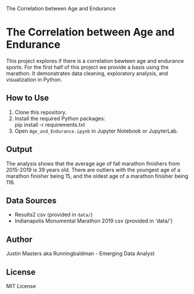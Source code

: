 The Correlation between Age and Endurance

# The Correlation between Age and Endurance

This project explores if there is a correlation bewteen age and endurance sports. For the first half of this project we provide a basis using the marathon. It demonstrates data cleaning, exploratory analysis, and visualization in Python.

## How to Use
1. Clone this repository.
2. Install the required Python packages:  
   pip install -r requirements.txt
3. Open `Age_and_Endurance.ipynb` in Jupyter Notebook or JupyterLab.

## Output
The analysis shows that the average age of fall marathon finishers from 2015-2019 is 39 years old. There are outliers with the youngest age of a marathon finisher being 15, and the oldest age of a marathon finisher being 116.

## Data Sources
- Results2 csv (provided in `data/`)
- Indianapolis Monumental Marathon 2019 csv (provided in 'data/')

## Author
Justin Masters aka Runningbaldman - Emerging Data Analyst

## License
MIT License